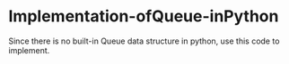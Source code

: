 # Implementation-ofQueue-inPython

Since there is no built-in Queue data structure in python, use this code to implement.
